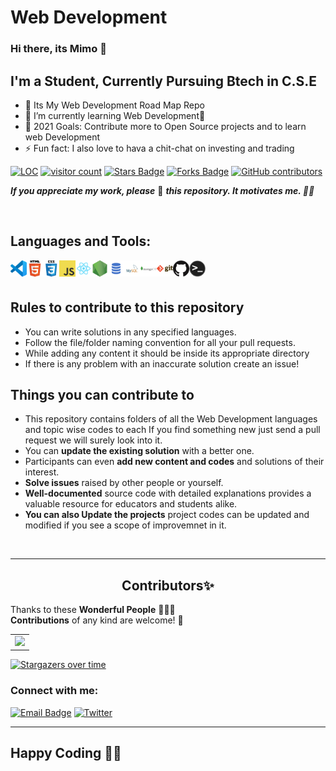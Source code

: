 
<h1>Web Development</h1>

### Hi there, its Mimo 👋

## I'm a Student, Currently Pursuing Btech in C.S.E

- 🔭 Its My Web Development Road Map Repo
- 🌱 I’m currently learning Web Development🤣
- 🥅 2021 Goals: Contribute more to Open Source projects and to learn web Development
- ⚡ Fun fact: I also love to hava a chit-chat on investing and trading

<div align="left">
<a href="https://github.com/Mimo2k/Web-Development"><img src="https://sloc.xyz/github/Mimo2k/Web-Development" alt="LOC"/></a>
<a href="https://github.com/Mimo2k/Web-Development"><img src="https://visitor-badge.laobi.icu/badge?page_id=Mimo2k.Web-Development" alt="visitor count"/></a>
<a href="https://github.com/Mimo2k/Web-Development/stargazers"><img src="https://img.shields.io/github/stars/Mimo2k/Web-Development" alt="Stars Badge"/></a>
<a href="https://github.com/Mimo2k/Web-Development/network/members"><img src="https://img.shields.io/github/forks/Mimo2k/Web-Development" alt="Forks Badge"/></a>
<a href="https://github.com/Mimo2k/Web-Development/graphs/contributors"><img alt="GitHub contributors" src="https://img.shields.io/github/contributors/Mimo2k/Web-Development?color=2b9348"></a>

<b><i>If you appreciate my work, please</i></b> 🌟 <b><i>this repository. It motivates me. 🚀🚀</i></b>

</div>




<br />

<div align="left">

## Languages and Tools:

<img align="left" alt="Visual Studio Code" width="26px" src="https://raw.githubusercontent.com/github/explore/80688e429a7d4ef2fca1e82350fe8e3517d3494d/topics/visual-studio-code/visual-studio-code.png" />
<img align="left" alt="HTML5" width="26px" src="https://raw.githubusercontent.com/github/explore/80688e429a7d4ef2fca1e82350fe8e3517d3494d/topics/html/html.png" />
<img align="left" alt="CSS3" width="26px" src="https://raw.githubusercontent.com/github/explore/80688e429a7d4ef2fca1e82350fe8e3517d3494d/topics/css/css.png" />
<img align="left" alt="JavaScript" width="26px" src="https://raw.githubusercontent.com/github/explore/80688e429a7d4ef2fca1e82350fe8e3517d3494d/topics/javascript/javascript.png" />
<img align="left" alt="React" width="26px" src="https://raw.githubusercontent.com/github/explore/80688e429a7d4ef2fca1e82350fe8e3517d3494d/topics/react/react.png" />
<img align="left" alt="Node.js" width="26px" src="https://raw.githubusercontent.com/github/explore/80688e429a7d4ef2fca1e82350fe8e3517d3494d/topics/nodejs/nodejs.png" />
<img align="left" alt="SQL" width="26px" src="https://raw.githubusercontent.com/github/explore/80688e429a7d4ef2fca1e82350fe8e3517d3494d/topics/sql/sql.png" />
<img align="left" alt="MySQL" width="26px" src="https://raw.githubusercontent.com/github/explore/80688e429a7d4ef2fca1e82350fe8e3517d3494d/topics/mysql/mysql.png" />
<img align="left" alt="MongoDB" width="26px" src="https://raw.githubusercontent.com/github/explore/80688e429a7d4ef2fca1e82350fe8e3517d3494d/topics/mongodb/mongodb.png" />
<img align="left" alt="Git" width="26px" src="https://raw.githubusercontent.com/github/explore/80688e429a7d4ef2fca1e82350fe8e3517d3494d/topics/git/git.png" />
<img align="left" alt="GitHub" width="26px" src="https://raw.githubusercontent.com/github/explore/78df643247d429f6cc873026c0622819ad797942/topics/github/github.png" />
<img align="left" alt="Terminal" width="26px" src="https://raw.githubusercontent.com/github/explore/80688e429a7d4ef2fca1e82350fe8e3517d3494d/topics/terminal/terminal.png" />

</div>
	

<br/>
<br/>

<div align="left">
	
## Rules to contribute to this repository

- You can write solutions in any specified languages.
- Follow the file/folder naming convention for all your pull requests.
- While adding any content it should be inside its appropriate directory
- If there is any problem with an inaccurate solution create an issue!

## Things you can contribute to

- This repository contains folders of all the Web Development languages and topic wise codes to each If you find something 
new just send a pull request we will surely look into it.
- You can **update the existing solution** with a better one.
- Participants can even **add new content and codes** and solutions of their interest.
- **Solve issues** raised by other people or yourself.
- **Well-documented** source code with detailed explanations provides a valuable resource for educators and students alike.
- **You can also Update the projects** project codes can be updated and modified if you see a scope of improvemnet in it.

</div>

<br />

<hr>

<h2 align=center>Contributors✨</h2>

Thanks to these **Wonderful People** 👨🏻‍💻 <br>
**Contributions** of any kind are welcome! 🚀

<table>
	<tr>
		 <td>
  <a href="https://https://github.com/Mimo2k/Web-Development/graphs/contributors">
  <img src="https://contrib.rocks/image?repo=Mimo2k/Web-Development" />
  </a>
		</td>
	</tr>
</table>

[![Stargazers over time](https://starchart.cc/Mimo2k/Web-Development.svg)](https://starchart.cc/Mimo2k/Web-Development)


### Connect with me:

[![Email Badge](https://img.shields.io/badge/-Email-c14438?style=flat-square&logo=Gmail&logoColor=white&link=mailto:joydeeppatra18101999@gmail.com)](mailto:joydeeppatra18101999@gmail.com) 
[![Twitter](https://img.shields.io/badge/Twitter-1DA1F2?style=flat-square&logo=twitter&logoColor=white)](https://twitter.com/RewindON1) 

<!--<img align="left" alt="codeSTACKr | Twitter" width="22px" src="https://cdn.jsdelivr.net/npm/simple-icons@v3/icons/twitter.svg" />
<img align="left" alt="codeSTACKr | LinkedIn" width="22px" src="https://cdn.jsdelivr.net/npm/simple-icons@v3/icons/linkedin.svg" />
<img align="left" alt="codeSTACKr | Instagram" width="22px" src="https://cdn.jsdelivr.net/npm/simple-icons@v3/icons/instagram.svg" /> -->

<hr>

## Happy Coding 👨‍💻





